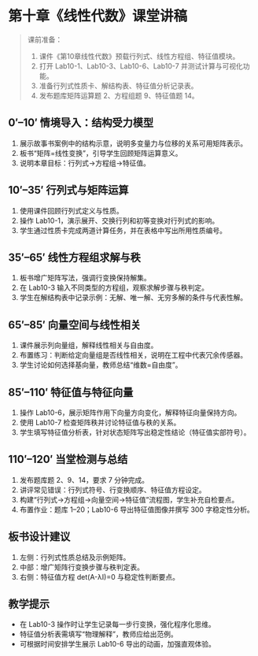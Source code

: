 # 第十章《线性代数》课堂讲稿

> 课前准备：
> 1. 课件《第10章线性代数》预载行列式、线性方程组、特征值模块。
> 2. 打开 Lab10-1、Lab10-3、Lab10-6、Lab10-7 并测试计算与可视化功能。
> 3. 准备行列式性质卡、解结构表、特征值分析记录表。
> 4. 发布题库矩阵运算题 2、方程组题 9、特征值题 14。

## 0′–10′ 情境导入：结构受力模型
1. 展示故事书案例中的结构示意，说明多变量力与位移的关系可用矩阵表示。
2. 板书“矩阵=线性变换”，引导学生回顾矩阵运算意义。
3. 说明本章目标：行列式→方程组→特征值。

## 10′–35′ 行列式与矩阵运算
1. 使用课件回顾行列式定义与性质。
2. 操作 Lab10-1，演示展开、交换行列和初等变换对行列式的影响。
3. 学生通过性质卡完成两道计算任务，并在表格中写出所用性质编号。

## 35′–65′ 线性方程组求解与秩
1. 板书增广矩阵写法，强调行变换保持解集。
2. 在 Lab10-3 输入不同类型的方程组，观察求解步骤与秩判定。
3. 学生在解结构表中记录示例：无解、唯一解、无穷多解的条件与代表性解。

## 65′–85′ 向量空间与线性相关
1. 课件展示列向量组，解释线性相关与自由度。
2. 布置练习：判断给定向量组是否线性相关，说明在工程中代表冗余传感器。
3. 学生讨论如何选择基向量，教师总结“维数=自由度”。

## 85′–110′ 特征值与特征向量
1. 操作 Lab10-6，展示矩阵作用下向量方向变化，解释特征向量保持方向。
2. 使用 Lab10-7 检查矩阵秩并讨论特征值与秩的关系。
3. 学生填写特征值分析表，针对状态矩阵写出稳定性结论（特征值实部符号）。

## 110′–120′ 当堂检测与总结
1. 发布题库题 2、9、14，要求 7 分钟完成。
2. 讲评常见错误：行列式符号、行变换顺序、特征值方程设定。
3. 构建“行列式→方程组→向量空间→特征值”流程图，学生补充自检要点。
4. 布置作业：题库 1–20；Lab10-6 导出特征值图像并撰写 300 字稳定性分析。

## 板书设计建议
1. 左侧：行列式性质总结及示例矩阵。
2. 中部：增广矩阵行变换步骤与秩判定表。
3. 右侧：特征值方程 det(A-λI)=0 与稳定性判断要点。

## 教学提示
- 在 Lab10-3 操作时让学生记录每一步行变换，强化程序化思维。
- 特征值分析表需填写“物理解释”，教师应给出范例。
- 可根据时间安排学生展示 Lab10-6 导出的动画，加强直观体验。
